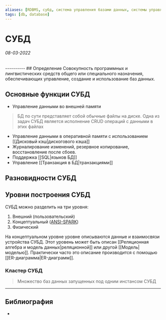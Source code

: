 ```yaml
---
aliases: [RDBMS, субд, система управления базами данных, системы управления базами данных, бд]
tags: [db, database]
---
```

# СУБД
<h6>08-03-2022</h6>
----------
## Определение
Совокупность программных и лингвистических средств общего или специального назначения, обеспечивающих управление, создание и использование баз данных.

## Основные функции СУБД
- Управление данными во внешней памяти
> БД по сути представляет собой обычные файлы на диске. Одна из задач СУБД является  исполнение CRUD операций с данными в этих файлах
- Управление данными в оперативной памяти с использованием [[Дисковый кэш|дискогового кэша]]
- Журналирование изменений, резервное копирование, восстановление после сбоев.
- Поддержка [[SQL|языков БД]]
- Управление [[Транзакция в БД|транзакциями]]

## Разновидности СУБД

## Уровни построения СУБД
СУБД можно разделить на три уровня:
1. Внешний (пользовательский)
2. Концептуальный ([ANSI-SPARK](https://ru.wikipedia.org/wiki/%D0%90%D1%80%D1%85%D0%B8%D1%82%D0%B5%D0%BA%D1%82%D1%83%D1%80%D0%B0_ANSI-SPARC))
3. Физический

На концептуальном уровне уровне описываются данные и взаимосвязи устройства СУБД. Этот уровень может быть описан [[Реляционная алгебра и модель данных|реляционной]] или другой [[Модель|моделью]]. Практически часто это описание производится с помощью [[ER-диаграмма|ER-диаграмм]].


### Кластер СУБД
> Множество баз данных запущенных под одним инстансом СУБД

---
## Библиография
- 
